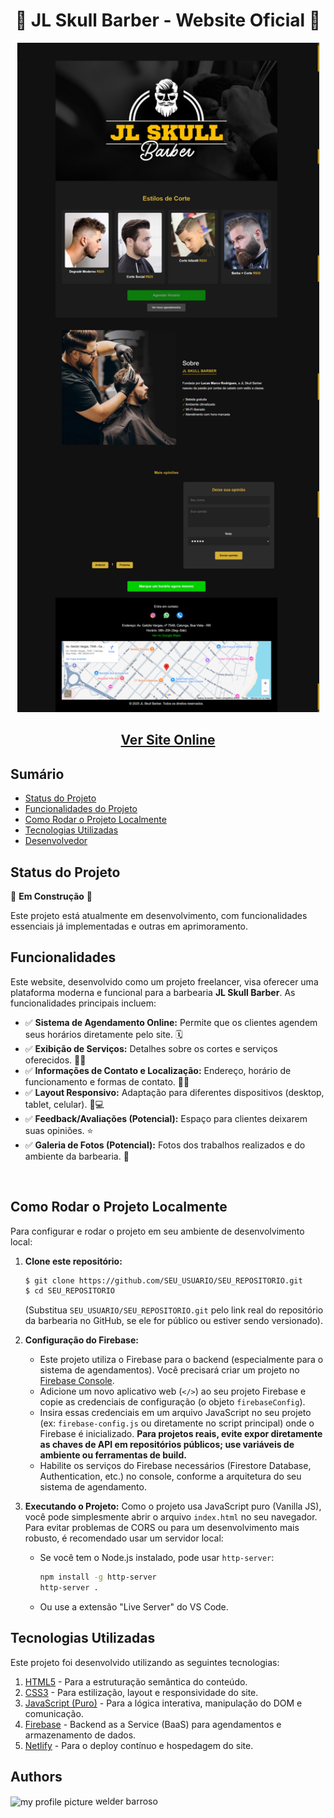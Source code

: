 <h1 align="center">💈 JL Skull Barber - Website Oficial 💈</h1>

<div align="center">
  <img width="483" height="1071" src="./printScreenJLSkullBarber.png" alt="Página principal do site JL Skull Barber"/>
</div>

<h2 align="center"><a href="https://jsskullbarber.netlify.app/" >Ver Site Online</a></h2>

## Sumário

- <a href="#status-do-projeto">Status do Projeto</a>
- <a href="#funcionalidades-do-projeto">Funcionalidades do Projeto</a>
- <a href="#como-rodar">Como Rodar o Projeto Localmente</a>
- <a href="#tecnologias-utilizadas">Tecnologias Utilizadas</a>
- <a href="#pessoas-autoras">Desenvolvedor</a>

<h2 id="status-do-projeto">Status do Projeto</h2>

🚧 **Em Construção** 🚧

Este projeto está atualmente em desenvolvimento, com funcionalidades essenciais já implementadas e outras em aprimoramento.

<h2 id="funcionalidades-do-projeto">Funcionalidades</h2>

Este website, desenvolvido como um projeto freelancer, visa oferecer uma plataforma moderna e funcional para a barbearia **JL Skull Barber**. As funcionalidades principais incluem:

- ✅ **Sistema de Agendamento Online:** Permite que os clientes agendem seus horários diretamente pelo site. 🗓️
- ✅ **Exibição de Serviços:** Detalhes sobre os cortes e serviços oferecidos. 💇‍♂️
- ✅ **Informações de Contato e Localização:** Endereço, horário de funcionamento e formas de contato. 📍📞
- ✅ **Layout Responsivo:** Adaptação para diferentes dispositivos (desktop, tablet, celular). 📱💻
- ✅ **Feedback/Avaliações (Potencial):** Espaço para clientes deixarem suas opiniões. ⭐
- ✅ **Galeria de Fotos (Potencial):** Fotos dos trabalhos realizados e do ambiente da barbearia. 📸

<br>

<h2 id="como-rodar">Como Rodar o Projeto Localmente</h2>

Para configurar e rodar o projeto em seu ambiente de desenvolvimento local:

1.  **Clone este repositório:**
    ```bash
    $ git clone https://github.com/SEU_USUARIO/SEU_REPOSITORIO.git
    $ cd SEU_REPOSITORIO
    ```
    (Substitua `SEU_USUARIO/SEU_REPOSITORIO.git` pelo link real do repositório da barbearia no GitHub, se ele for público ou estiver sendo versionado).

2.  **Configuração do Firebase:**
    *   Este projeto utiliza o Firebase para o backend (especialmente para o sistema de agendamentos). Você precisará criar um projeto no [Firebase Console](https://console.firebase.google.com/).
    *   Adicione um novo aplicativo web (`</>`) ao seu projeto Firebase e copie as credenciais de configuração (o objeto `firebaseConfig`).
    *   Insira essas credenciais em um arquivo JavaScript no seu projeto (ex: `firebase-config.js` ou diretamente no script principal) onde o Firebase é inicializado. **Para projetos reais, evite expor diretamente as chaves de API em repositórios públicos; use variáveis de ambiente ou ferramentas de build.**
    *   Habilite os serviços do Firebase necessários (Firestore Database, Authentication, etc.) no console, conforme a arquitetura do seu sistema de agendamento.

3.  **Executando o Projeto:**
    Como o projeto usa JavaScript puro (Vanilla JS), você pode simplesmente abrir o arquivo `index.html` no seu navegador. Para evitar problemas de CORS ou para um desenvolvimento mais robusto, é recomendado usar um servidor local:
    *   Se você tem o Node.js instalado, pode usar `http-server`:
        ```bash
        npm install -g http-server
        http-server .
        ```
    *   Ou use a extensão "Live Server" do VS Code.
<h2 id="tecnologias-utilizadas">Tecnologias Utilizadas</h2>

Este projeto foi desenvolvido utilizando as seguintes tecnologias:

1.  [HTML5](https://developer.mozilla.org/pt-BR/docs/Web/HTML) - Para a estruturação semântica do conteúdo.
2.  [CSS3](https://developer.mozilla.org/pt-BR/docs/Web/CSS) - Para estilização, layout e responsividade do site.
3.  [JavaScript (Puro)](https://developer.mozilla.org/pt-BR/docs/Web/JavaScript) - Para a lógica interativa, manipulação do DOM e comunicação.
4.  [Firebase](https://firebase.google.com/) - Backend as a Service (BaaS) para agendamentos e armazenamento de dados.
5.  [Netlify](https://www.netlify.com/) - Para o deploy contínuo e hospedagem do site.
<h2 id="pessoas-autoras">Authors</h2> 
<img width="200" height="200" align="center" alt="my profile picture" src="https://github.com/welderbm.png"/>
welder barroso
